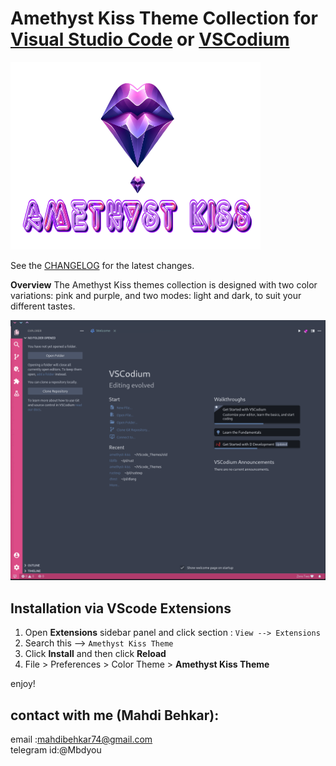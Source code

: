 # Amethyst Kiss Theme Collection for [Visual Studio Code](http://code.visualstudio.com) or [VSCodium](https://vscodium.com/)

<img alt="icon" src="https://raw.githubusercontent.com/Behkar/amethyst_kiss_theme/master/images/amethyst-kiss.png" width="400px" height="300">


See the [CHANGELOG](CHANGELOG.md) for the latest changes.

**Overview**
The Amethyst Kiss themes collection is designed with two color variations: pink and purple, and two modes: light and dark, to suit your different tastes.


<img alt="overview" src="https://raw.githubusercontent.com/Behkar/amethyst_kiss_theme/master/images/amethyst-kiss-gif.gif" />

## Installation via VScode Extensions

1. Open **Extensions** sidebar panel and click section :  `View --> Extensions`
2. Search this --> `Amethyst Kiss Theme`
3. Click **Install** and then click **Reload**
4. File > Preferences > Color Theme > **Amethyst Kiss Theme**


enjoy!

## contact with me (Mahdi Behkar):
email :mahdibehkar74@gmail.com </br>
telegram id:@Mbdyou

